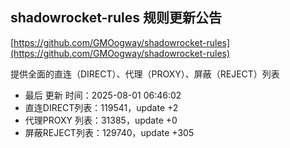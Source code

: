 ## shadowrocket-rules 规则更新公告

[https://github.com/GMOogway/shadowrocket-rules](https://github.com/GMOogway/shadowrocket-rules)

提供全面的直连（DIRECT）、代理（PROXY）、屏蔽（REJECT）列表
- 最后 更新 时间：2025-08-01 06:46:02
- 直连DIRECT列表：119541，update +2
- 代理PROXY 列表：31385，update +0
- 屏蔽REJECT列表：129740，update +305